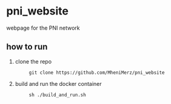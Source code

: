 # pni_website
webpage for the PNI network

## how to run
1. clone the repo
   ```
        git clone https://github.com/MheniMerz/pni_website
   ```
2. build and run the docker container
   ```
        sh ./build_and_run.sh
   ```